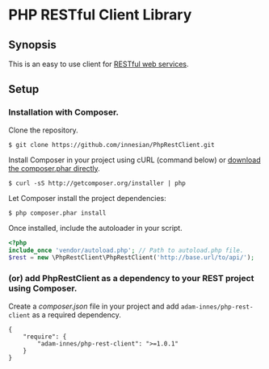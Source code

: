 # PHP RESTful Client Library

## Synopsis
This is an easy to use client for [RESTful web services](https://en.wikipedia.org/wiki/Representational_state_transfer).

## Setup
### Installation with Composer.
Clone the repository.
```
$ git clone https://github.com/innesian/PhpRestClient.git
```
Install Composer in your project using cURL (command below) or [download the composer.phar directly](http://getcomposer.org/composer.phar).
```
$ curl -sS http://getcomposer.org/installer | php
```
Let Composer install the project dependencies:
```
$ php composer.phar install
```
Once installed, include the autoloader in your script.
```php
<?php
include_once 'vendor/autoload.php'; // Path to autoload.php file.
$rest = new \PhpRestClient\PhpRestClient('http://base.url/to/api/');
```
### (or) add PhpRestClient as a dependency to your REST project using Composer.
Create a *composer.json* file in your project and add `adam-innes/php-rest-client` as a required dependency.
```
{
    "require": {
        "adam-innes/php-rest-client": ">=1.0.1"
    }
}
```
